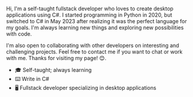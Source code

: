 Hi, I'm a self-taught fullstack developer who loves to create desktop applications using C#. I started programming in Python in 2020, but switched to C# in May 2023 after realizing it was the perfect language for my goals. I'm always learning new things and exploring new possibilities with code. 

I'm also open to collaborating with other developers on interesting and challenging projects. Feel free to contact me if you want to chat or work with me. Thanks for visiting my page! 😊.

- 🎓 Self-taught; always learning
- ⌨️ Write in C#
- 🖥️ Fullstack developer specializing in desktop applications

<!---
TwwcTech/TwwcTech is a ✨ special ✨ repository because its `README.md` (this file) appears on your GitHub profile.
You can click the Preview link to take a look at your changes.
--->
